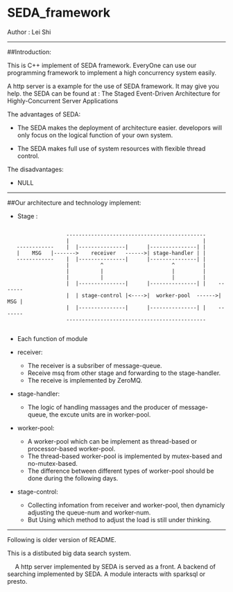 # SEDA_framework

Author : Lei Shi

------------
##Introduction:

This is C++ implement of SEDA framework. EveryOne can use our programming framework to implement a high concurrency system easily.

A http server is a example for the use of SEDA framework. It may give you help. the SEDA can be found at : The Staged Event-Driven Architecture for Highly-Concurrent Server Applications

The advantages of SEDA:
   
   - The SEDA makes the deployment of architecture easier. developors will only focus on the logical function of your own system.
   
   - The SEDA makes full use of system resources with flexible thread control.

The disadvantages:

   - NULL

-----------

##Our architecture and technology implement:

- Stage :


```
                                    
                   ---------------------------------------------
                   |                                           |
   ------------    |  |---------------|      |---------------| |    
   |    MSG   |------->    receiver   ------>| stage-handler | |
   ------------    |  |---------------|      |---------------| |  
                   |          ^                      ^         |
                   |          |                      |         |
                   |          |                      |         |
                   |  |---------------|      |---------------| |    -------
                   |  | stage-control |<---->|  worker-pool  ------>| MSG |
                   |  |---------------|      |---------------| |    -------
                   ---------------------------------------------
                   
```

-   Each function of module
   -  receiver:
      - The receiver is a subsriber of message-queue.
      - Receive msq from other stage and forwarding to the stage-handler.
      - The receive is implemented by ZeroMQ.

   -  stage-handler:
      - The logic of handling massages and the producer of message-queue, the excute units are in worker-pool.

   -  worker-pool:
      - A worker-pool which can be implement as thread-based or processor-based worker-pool.
      - The thread-based worker-pool is implemented by mutex-based and no-mutex-based.
      - The difference between different types of worker-pool should be done during the following days.

   -  stage-control:
      - Collecting infomation from receiver and worker-pool, then dynamicly adjusting the queue-num and worker-num.
      -  But Using which method to adjust the load is still under thinking.

-----------------------------------------------------------------------------
Following is older version of README.

This is a distibuted big data search system. 
  
&ensp;&ensp;  A http server implemented by SEDA is served as a front. A backend of searching implemented by SEDA. A module interacts with sparksql or presto.
  
